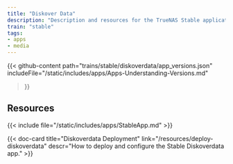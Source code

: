 ```yaml
---
title: "Diskover Data"
description: "Description and resources for the TrueNAS Stable application called Diskover Data."
train: "stable"
tags:
- apps
- media
---
```


{{< github-content 
    path="trains/stable/diskoverdata/app_versions.json"
	includeFile="/static/includes/apps/Apps-Understanding-Versions.md"
>}}

## Resources

{{< include file="/static/includes/apps/StableApp.md" >}}

<div class="docs-sections">

{{< doc-card title="Diskoverdata Deployment" link="/resources/deploy-diskoverdata"
descr="How to deploy and configure the Stable Diskoverdata app." >}}

</div>